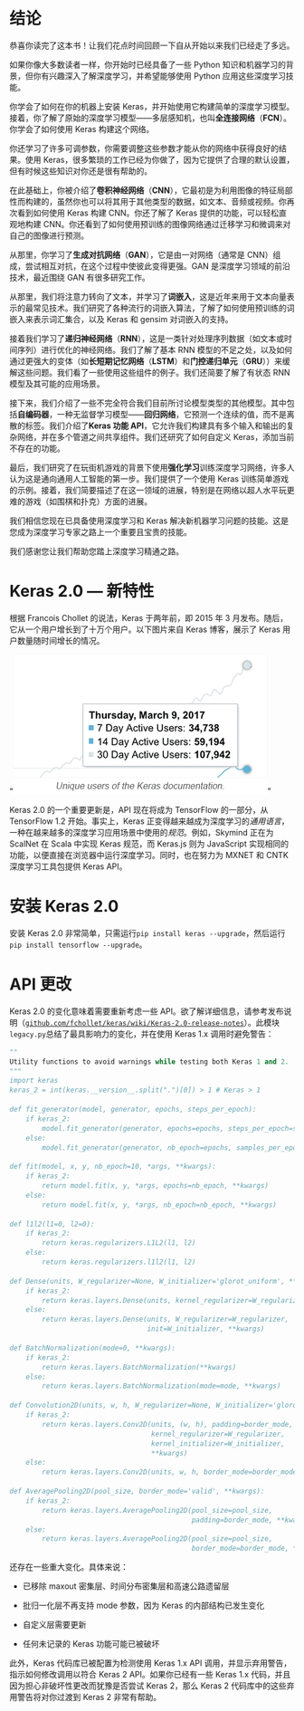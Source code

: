 # 结论

恭喜你读完了这本书！让我们花点时间回顾一下自从开始以来我们已经走了多远。

如果你像大多数读者一样，你开始时已经具备了一些 Python 知识和机器学习的背景，但你有兴趣深入了解深度学习，并希望能够使用 Python 应用这些深度学习技能。

你学会了如何在你的机器上安装 Keras，并开始使用它构建简单的深度学习模型。接着，你了解了原始的深度学习模型——多层感知机，也叫**全连接网络**（**FCN**）。你学会了如何使用 Keras 构建这个网络。

你还学习了许多可调参数，你需要调整这些参数才能从你的网络中获得良好的结果。使用 Keras，很多繁琐的工作已经为你做了，因为它提供了合理的默认设置，但有时候这些知识对你还是很有帮助的。

在此基础上，你被介绍了**卷积神经网络**（**CNN**），它最初是为利用图像的特征局部性而构建的，虽然你也可以将其用于其他类型的数据，如文本、音频或视频。你再次看到如何使用 Keras 构建 CNN。你还了解了 Keras 提供的功能，可以轻松直观地构建 CNN。你还看到了如何使用预训练的图像网络通过迁移学习和微调来对自己的图像进行预测。

从那里，你学习了**生成对抗网络**（**GAN**），它是由一对网络（通常是 CNN）组成，尝试相互对抗，在这个过程中使彼此变得更强。GAN 是深度学习领域的前沿技术，最近围绕 GAN 有很多研究工作。

从那里，我们将注意力转向了文本，并学习了**词嵌入**，这是近年来用于文本向量表示的最常见技术。我们研究了各种流行的词嵌入算法，了解了如何使用预训练的词嵌入来表示词汇集合，以及 Keras 和 gensim 对词嵌入的支持。

接着我们学习了**递归神经网络**（**RNN**），这是一类针对处理序列数据（如文本或时间序列）进行优化的神经网络。我们了解了基本 RNN 模型的不足之处，以及如何通过更强大的变体（如**长短期记忆网络**（**LSTM**）和**门控递归单元**（**GRU**））来缓解这些问题。我们看了一些使用这些组件的例子。我们还简要了解了有状态 RNN 模型及其可能的应用场景。

接下来，我们介绍了一些不完全符合我们目前所讨论模型类型的其他模型。其中包括**自编码器**，一种无监督学习模型——**回归网络**，它预测一个连续的值，而不是离散的标签。我们介绍了**Keras 功能 API**，它允许我们构建具有多个输入和输出的复杂网络，并在多个管道之间共享组件。我们还研究了如何自定义 Keras，添加当前不存在的功能。

最后，我们研究了在玩街机游戏的背景下使用**强化学习**训练深度学习网络，许多人认为这是通向通用人工智能的第一步。我们提供了一个使用 Keras 训练简单游戏的示例。接着，我们简要描述了在这一领域的进展，特别是在网络以超人水平玩更难的游戏（如围棋和扑克）方面的进展。

我们相信您现在已具备使用深度学习和 Keras 解决新机器学习问题的技能。这是您成为深度学习专家之路上一个重要且宝贵的技能。

我们感谢您让我们帮助您踏上深度学习精通之路。

# Keras 2.0 — 新特性

根据 Francois Chollet 的说法，Keras 于两年前，即 2015 年 3 月发布。随后，它从一个用户增长到了十万个用户。以下图片来自 Keras 博客，展示了 Keras 用户数量随时间增长的情况。

<q>![](img/keras_users_2015_2016.png)</q>

Keras 2.0 的一个重要更新是，API 现在将成为 TensorFlow 的一部分，从 TensorFlow 1.2 开始。事实上，Keras 正变得越来越成为深度学习的*通用语言*，一种在越来越多的深度学习应用场景中使用的*规范*。例如，Skymind 正在为 ScalNet 在 Scala 中实现 Keras 规范，而 Keras.js 则为 JavaScript 实现相同的功能，以便直接在浏览器中运行深度学习。同时，也在努力为 MXNET 和 CNTK 深度学习工具包提供 Keras API。

# 安装 Keras 2.0

安装 Keras 2.0 非常简单，只需运行`pip install keras --upgrade`，然后运行`pip install tensorflow --upgrade`。

# API 更改

Keras 2.0 的变化意味着需要重新考虑一些 API。欲了解详细信息，请参考发布说明（[`github.com/fchollet/keras/wiki/Keras-2.0-release-notes`](https://github.com/fchollet/keras/wiki/Keras-2.0-release-notes)）。此模块`legacy.py`总结了最具影响力的变化，并在使用 Keras 1.x 调用时避免警告：

```py
""
Utility functions to avoid warnings while testing both Keras 1 and 2.
"""
import keras
keras_2 = int(keras.__version__.split(".")[0]) > 1 # Keras > 1

def fit_generator(model, generator, epochs, steps_per_epoch):
    if keras_2:
        model.fit_generator(generator, epochs=epochs, steps_per_epoch=steps_per_epoch)
    else:
        model.fit_generator(generator, nb_epoch=epochs, samples_per_epoch=steps_per_epoch)

def fit(model, x, y, nb_epoch=10, *args, **kwargs):
    if keras_2:
        return model.fit(x, y, *args, epochs=nb_epoch, **kwargs)
    else:
        return model.fit(x, y, *args, nb_epoch=nb_epoch, **kwargs)

def l1l2(l1=0, l2=0):
    if keras_2:
        return keras.regularizers.L1L2(l1, l2)
    else:
        return keras.regularizers.l1l2(l1, l2)

def Dense(units, W_regularizer=None, W_initializer='glorot_uniform', **kwargs):
    if keras_2:
        return keras.layers.Dense(units, kernel_regularizer=W_regularizer, kernel_initializer=W_initializer, **kwargs)
    else:
        return keras.layers.Dense(units, W_regularizer=W_regularizer, 
                                  init=W_initializer, **kwargs)

def BatchNormalization(mode=0, **kwargs):
    if keras_2:
        return keras.layers.BatchNormalization(**kwargs)
    else:
        return keras.layers.BatchNormalization(mode=mode, **kwargs)

def Convolution2D(units, w, h, W_regularizer=None, W_initializer='glorot_uniform', border_mode='same', **kwargs):
    if keras_2:
        return keras.layers.Conv2D(units, (w, h), padding=border_mode,
                                   kernel_regularizer=W_regularizer,
                                   kernel_initializer=W_initializer,
                                   **kwargs)
    else:
        return keras.layers.Conv2D(units, w, h, border_mode=border_mode, W_regularizer=W_regularizer, init=W_initializer, **kwargs)

def AveragePooling2D(pool_size, border_mode='valid', **kwargs):
    if keras_2:
        return keras.layers.AveragePooling2D(pool_size=pool_size, 
                                             padding=border_mode, **kwargs)
    else:
        return keras.layers.AveragePooling2D(pool_size=pool_size, 
                                             border_mode=border_mode, **kwargs)

```

还存在一些重大变化。具体来说：

+   已移除 maxout 密集层、时间分布密集层和高速公路遗留层

+   批归一化层不再支持 mode 参数，因为 Keras 的内部结构已发生变化

+   自定义层需要更新

+   任何未记录的 Keras 功能可能已被破坏

此外，Keras 代码库已被配置为检测使用 Keras 1.x API 调用，并显示弃用警告，指示如何修改调用以符合 Keras 2 API。如果你已经有一些 Keras 1.x 代码，并且因为担心非破坏性更改而犹豫是否尝试 Keras 2，那么 Keras 2 代码库中的这些弃用警告将对你过渡到 Keras 2 非常有帮助。
